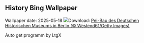 ## History Bing Wallpaper
Wallpaper date: 2025-05-18
![](https://www.bing.com/th?id=OHR.BerlinHistoryMuseum_DE-DE3052163032_UHD.jpg&w=1000)Download: [Pei-Bau des Deutschen Historischen Museums in Berlin (© Westend61/Getty Images)](https://www.bing.com/th?id=OHR.BerlinHistoryMuseum_DE-DE3052163032_UHD.jpg)

Auto get programm by LtgX

